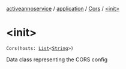 [activeannoservice](../../index.md) / [application](../index.md) / [Cors](index.md) / [&lt;init&gt;](./-init-.md)

# &lt;init&gt;

`Cors(hosts: `[`List`](https://kotlinlang.org/api/latest/jvm/stdlib/kotlin.collections/-list/index.html)`<`[`String`](https://kotlinlang.org/api/latest/jvm/stdlib/kotlin/-string/index.html)`>)`

Data class representing the CORS config

